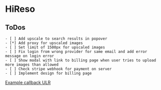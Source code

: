 # HiReso

## ToDos

    - [ ] Add upscale to search results in popover
    - [*] Add proxy for upscaled images
    - [ ] Set limit of 1500px for upscaled images
    - [ ] Fix login from wrong provider for same email and add error message on login error
    - [ ] Show modal with link to billing page when user tries to upload more images than allowed
    - [ ] Check stripe webhook for payment on server
    - [ ] Implement design for billing page

[Example callback ULR](https://serp-mvp-progand.vercel.app/?callbackUrl=https%3A%2F%2Fserp-mvp-progand.vercel.app%2F%3FcallbackUrl%3Dhttps%253A%252F%252Fserp-mvp-progand.vercel.app%252F%253FcallbackUrl%253Dhttps%25253A%25252F%25252Fserp-mvp-progand.vercel.app%25252F%2526error%253DOAuthAccountNotLinked%2523%26error%3DOAuthAccountNotLinked%23&error=OAuthAccountNotLinked#)
